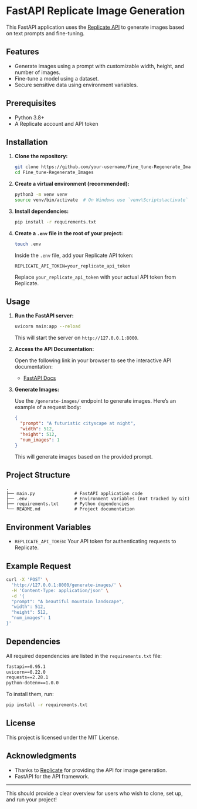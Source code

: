 # FastAPI Replicate Image Generation

This FastAPI application uses the [Replicate API](https://replicate.com/) to generate images based on text prompts and fine-tuning.

## Features

- Generate images using a prompt with customizable width, height, and number of images.
- Fine-tune a model using a dataset.
- Secure sensitive data using environment variables.
  
## Prerequisites

- Python 3.8+
- A Replicate account and API token

## Installation

1. **Clone the repository:**

   ```bash
   git clone https://github.com/your-username/Fine_tune-Regenerate_Images.git
   cd Fine_tune-Regenerate_Images
   ```

2. **Create a virtual environment (recommended):**

   ```bash
   python3 -m venv venv
   source venv/bin/activate  # On Windows use `venv\Scripts\activate`
   ```

3. **Install dependencies:**

   ```bash
   pip install -r requirements.txt
   ```

4. **Create a `.env` file in the root of your project:**

   ```bash
   touch .env
   ```

   Inside the `.env` file, add your Replicate API token:

   ```env
   REPLICATE_API_TOKEN=your_replicate_api_token
   ```

   Replace `your_replicate_api_token` with your actual API token from Replicate.

## Usage

1. **Run the FastAPI server:**

   ```bash
   uvicorn main:app --reload
   ```

   This will start the server on `http://127.0.0.1:8000`.

2. **Access the API Documentation:**

   Open the following link in your browser to see the interactive API documentation:

   - [FastAPI Docs](http://127.0.0.1:8000/docs)

3. **Generate Images:**

   Use the `/generate-images/` endpoint to generate images. Here’s an example of a request body:

   ```json
   {
     "prompt": "A futuristic cityscape at night",
     "width": 512,
     "height": 512,
     "num_images": 1
   }
   ```

   This will generate images based on the provided prompt.

## Project Structure

```
.
├── main.py               # FastAPI application code
├── .env                  # Environment variables (not tracked by Git)
├── requirements.txt      # Python dependencies
└── README.md             # Project documentation
```

## Environment Variables

- `REPLICATE_API_TOKEN`: Your API token for authenticating requests to Replicate.

## Example Request

```bash
curl -X 'POST' \
  'http://127.0.0.1:8000/generate-images/' \
  -H 'Content-Type: application/json' \
  -d '{
  "prompt": "A beautiful mountain landscape",
  "width": 512,
  "height": 512,
  "num_images": 1
}'
```

## Dependencies

All required dependencies are listed in the `requirements.txt` file:

```txt
fastapi==0.95.1
uvicorn==0.22.0
requests==2.28.1
python-dotenv==1.0.0
```

To install them, run:

```bash
pip install -r requirements.txt
```

## License

This project is licensed under the MIT License.

## Acknowledgments

- Thanks to [Replicate](https://replicate.com/) for providing the API for image generation.
- FastAPI for the API framework.

---

This should provide a clear overview for users who wish to clone, set up, and run your project!